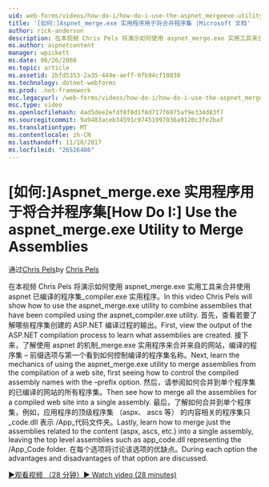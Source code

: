 ```yaml
---
uid: web-forms/videos/how-do-i/how-do-i-use-the-aspnet_mergeexe-utility-to-merge-assemblies
title: '[如何:]Aspnet_merge.exe 实用程序用于将合并程序集 |Microsoft 文档'
author: rick-anderson
description: 在本视频 Chris Pels 将演示如何使用 aspnet_merge.exe 实用工具来合并使用 aspnet_compiler.exe utilit 已编译的程序集...
ms.author: aspnetcontent
manager: wpickett
ms.date: 06/26/2008
ms.topic: article
ms.assetid: 2bfd5353-2a35-449e-aeff-0fb94cf10030
ms.technology: dotnet-webforms
ms.prod: .net-framework
msc.legacyurl: /web-forms/videos/how-do-i/how-do-i-use-the-aspnet_mergeexe-utility-to-merge-assemblies
msc.type: video
ms.openlocfilehash: 4ad5dee2efdf8f8d1f8d717f6875af9e334d83f7
ms.sourcegitcommit: 9a9483aceb34591c97451997036a9120c3fe2baf
ms.translationtype: MT
ms.contentlocale: zh-CN
ms.lasthandoff: 11/10/2017
ms.locfileid: "26526486"
---
```

<a name="how-do-i-use-the-aspnetmergeexe-utility-to-merge-assemblies"></a><span data-ttu-id="c3e63-103">[如何:]Aspnet_merge.exe 实用程序用于将合并程序集</span><span class="sxs-lookup"><span data-stu-id="c3e63-103">[How Do I:] Use the aspnet_merge.exe Utility to Merge Assemblies</span></span>
====================
<span data-ttu-id="c3e63-104">通过[Chris Pels](https://twitter.com/chrispels)</span><span class="sxs-lookup"><span data-stu-id="c3e63-104">by [Chris Pels](https://twitter.com/chrispels)</span></span>

<span data-ttu-id="c3e63-105">在本视频 Chris Pels 将演示如何使用 aspnet\_merge.exe 实用工具来合并使用 aspnet 已编译的程序集\_compiler.exe 实用程序。</span><span class="sxs-lookup"><span data-stu-id="c3e63-105">In this video Chris Pels will show how to use the aspnet\_merge.exe utility to combine assemblies that have been compiled using the aspnet\_compiler.exe utility.</span></span> <span data-ttu-id="c3e63-106">首先，查看若要了解哪些程序集创建的 ASP.NET 编译过程的输出。</span><span class="sxs-lookup"><span data-stu-id="c3e63-106">First, view the output of the ASP.NET compilation process to learn what assemblies are created.</span></span> <span data-ttu-id="c3e63-107">接下来，了解使用 aspnet 的机制\_merge.exe 实用程序来合并来自的网站，编译的程序集 – 前缀选项与第一个看到如何控制编译的程序集名称。</span><span class="sxs-lookup"><span data-stu-id="c3e63-107">Next, learn the mechanics of using the aspnet\_merge.exe utility to merge assemblies from the compilation of a web site, first seeing how to control the compiled assembly names with the –prefix option.</span></span> <span data-ttu-id="c3e63-108">然后，请参阅如何合并到单个程序集的已编译的网站的所有程序集。</span><span class="sxs-lookup"><span data-stu-id="c3e63-108">Then see how to merge all the assemblies for a compiled web site into a single assembly.</span></span> <span data-ttu-id="c3e63-109">最后，了解如何合并到单个程序集，例如，应用程序的顶级程序集 （aspx、 ascs 等） 的内容相关的程序集只\_code.dll 表示 /App\_代码文件夹。</span><span class="sxs-lookup"><span data-stu-id="c3e63-109">Lastly, learn how to merge just the assemblies related to the content (aspx, ascs, etc.) into a single assembly, leaving the top level assemblies such as app\_code.dll representing the /App\_Code folder.</span></span> <span data-ttu-id="c3e63-110">在每个选项将讨论该选项的优缺点。</span><span class="sxs-lookup"><span data-stu-id="c3e63-110">During each option the advantages and disadvantages of that option are discussed.</span></span>

[<span data-ttu-id="c3e63-111">&#9654;观看视频 （28 分钟）</span><span class="sxs-lookup"><span data-stu-id="c3e63-111">&#9654; Watch video (28 minutes)</span></span>](https://channel9.msdn.com/Blogs/ASP-NET-Site-Videos/how-do-i-use-the-aspnet_mergeexe-utility-to-merge-assemblies)
